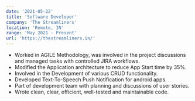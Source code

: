 ```yaml
---
date: '2021-05-22'
title: 'Software Developer'
company: 'The Streamliners'
location: 'Remote, IN'
range: 'May 2021 - Present'
url: 'https://thestreamliners.in/'
---
```


<ul>
    <li> Worked in AGILE Methodology, was involved in the project discussions and managed tasks with controlled JIRA workflows.</li>  
    <li> Modified the Application architecture to reduce App Start time by 35%.</li>
    <li> Involved in the Development of various CRUD functionality.</li>
    <li> Developed Text-To-Speech Push Notification for android apps.</li>
    <li> Part of development team with planning and discussions of user stories.</li>
    <li> Wrote clean, clear, efficient, well-tested and maintainable code.</li>
</ul>

